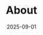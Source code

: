 ---
title: "About"
date: 2025-09-01
layout: "about"
slug: "about"
image:
links:
  - title: GitHub
    description:
    website: https://github.com/crxso
    image: https://github.githubassets.com/images/modules/logos_page/GitHub-Mark.png
menu:
    main:
        weight: 2
        params: 
            icon: user
---